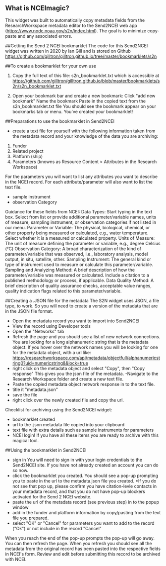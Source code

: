 ## What is NCEImagic?
This widget was built to automatically copy metadata fields from the ResearchWorkspace metadata editor to the Send2NCEI web app (https://www.nodc.noaa.gov/s2n/index.html). The goal is to minimize copy-paste and any associated errors.

##Getting the Send 2 NCEI bookmarklet
The code for this Send2NCEI widget was written in 2020 by Ian Gill and is stored on Github
https://github.com/gilltron/gilltron.github.io/tree/master/bookmarklets/s2n

##To create a bookmarklet for your own use
1. Copy the full text of this file:
s2n_bookmarklet.txt
which is accessible at https://github.com/gilltron/gilltron.github.io/blob/master/bookmarklets/s2n/s2n_bookmarklet.txt

2. Open your bookmark bar and create a new bookmark:
Click "add new bookmark"
Name the bookmark
Paste in the copied text from the s2n_bookmarklet.txt file
You should see the bookmark appear on your bookmarks tab or menu.
You've created your bookmarklet!

##Preparations to use the bookmarklet in Send2NCEI
- create a text file for yourself with the following information taken from the metadata record and your knowledge of the data you are archiving:
1. Funder
2. Related project
3. Platform (ship)
4. Parameters (knowns as Resource Content > Attributes in the Research Workspace)

For the parameters you will want to list any attributes you want to describe in the NCEI record. For each attribute/parameter will also want to list the text file.
- sample instrument
- observation Category

Guidance for these fields from NCEI:
Data Types: Start typing in the text box. Select from list or provide additional parameter/variable names, units of measure, sampling instrument, or observation categories if not listed in our menu.
Parameter or Variable: The physical, biological, chemical, or other property being measured or calculated, e.g., water temperature. Select whether it is a measured or calculated property.
Units of Measure: The unit of measure defining the parameter or variable, e.g., degree Celsius (°C)
Observation Category: A broad characterization of the kind of parameter/variable that was observed, i.e., laboratory analysis, model output, in situ, satellite, other.
Sampling Instrument: The general kind or type of instrument used to measure or calculate this parameter/variable.
Sampling and Analyzing Method: A brief description of how the parameter/variable was measured or calculated. Include a citation to a published methodology or process, if applicable.
Data Quality Method: A brief description of quality assurance checks, acceptable value ranges, quality indication flags related to this parameter/variable.

##Creating a .JSON file for the metadata
The S2N widget uses JSON, a file type, to work. So you will need to create a version of the metadata that are in the JSON file format.
- Open the metadata record you want to import into Send2NCEI
- View the record using Developer tools
- Open the "Networks" tab
- Refresh the page and you should see a list of new network connections. You are looking for a long alphanumeric string that is the metadata object. If you hover over the network names you will be looking for one for the metadata object, with a url like:
https://researchworkspace.com/api/metadata/objectfull/alphanumericstring0?uid=numericstring&&lock=true
- right click on the metadata object and select "Copy", then "Copy response"
This gives you the json file of the metadata.
-Navigate to the Research Workspace folder and create a new text file.
- Paste the copied metadata object network response in to the text file.
- title it "metadata.json"
- save the file
- right click over the newly created file and copy the url.


Checklist for archiving using the Send2NCEI widget:
- bookmarklet created
- url to the .json metadata file copied into your clipboard
- text file with extra details such as sample instruments for parameters
- NCEI login!
If you have all these items you are ready to archive with this magical tool.


##Using the bookmarklet in Send2NCEI
- sign in
You will need to sign in with your login credentials to the Send2NCEI site.
If you have not already created an account you can do so now.
- click the bookmarklet you created. You should see a pop-up prompting you to paste in the url to the metadata.json file you created.
*If you do not see that pop up, please confirm you have citation-levle contacts in your metadata record, and that you do not have pop-up blockers activated for the Send 2 NCEI website.
- paste the url of the metadata record (see previous step) in to the popup window
- add in the funder and platform information by copy/pasting from the text file you prepared.
- select "OK" or "Cancel" for parameters you want to add to the record ("Ok") or not include in the record "Cancel"

When you reach the end of the pop-up prompts the pop-up will go away. You can then refresh the page. When you refresh you should see all the metadata from the original record has been pasted into the respective fields in NCEI's form. Review and edit before submitting this record to be archived with NCEI.